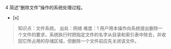 4
简述“删除文件”操作的系统处理过程。
- [x]  

> 知识点：文件系统。
> 出处：网络
> 难度：1
> 用户用本操作向系统提出删除一个文件的要求，系统执行时把指定文件的名字从目录和索引表中除去，并收回它所占用的存储区域，但删除一个文件前应先关闭该文件。

